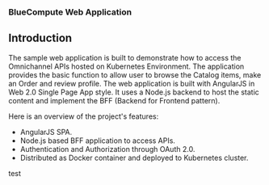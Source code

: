 ### BlueCompute Web Application 

## Introduction

The sample web application is built to demonstrate how to access the Omnichannel APIs hosted on Kubernetes Environment. The application provides the basic function to allow user to browse the Catalog items, make an Order and review profile. The web application is built with AngularJS in Web 2.0 Single Page App style. It uses a Node.js backend to host the static content and implement the BFF (Backend for Frontend pattern).

Here is an overview of the project's features:

- AngularJS SPA.
- Node.js based BFF application to access APIs.
- Authentication and Authorization through OAuth 2.0.
- Distributed as Docker container and deployed to Kubernetes cluster.

test

